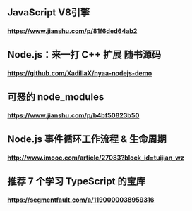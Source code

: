## JavaScript V8引擎
#### https://www.jianshu.com/p/81f6ded64ab2

## Node.js：来一打 C++ 扩展 随书源码
#### https://github.com/XadillaX/nyaa-nodejs-demo

## 可恶的 node_modules
#### https://www.jianshu.com/p/b4bf50823b50

## Node.js 事件循环工作流程 & 生命周期
#### http://www.imooc.com/article/27083?block_id=tuijian_wz

## 推荐 7 个学习 TypeScript 的宝库
#### https://segmentfault.com/a/1190000038959316
